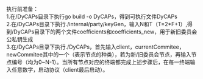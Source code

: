 执行前准备：\
1.在/DyCAPs目录下执行go build -o DyCAPs，得到可执行文件DyCAPs\
2.在/DyCAPs目录下执行./internal/party/keyGen，输入N和T（T=2*F+1）,得到/DyCAPs目录下的两个文件coefficients和coefficients_new，用于新旧委员会公私钥生成\
3.在/DyCAPs目录下执行./DyCAPs，首先输入client，currentCommitee，newCommitee其中的一个（表示节点的种类），若为新/旧委员会节点，再输入节点编号（均为0~N-1）。当所有节点对应的终端都完成上述步骤后，在毎一终端输入任意数字，启动协议（client最后启动）。
